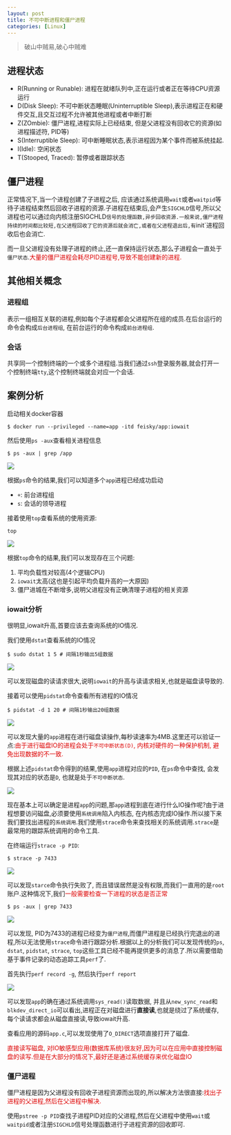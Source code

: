 ```yaml
---
layout: post
title: 不可中断进程和僵尸进程
categories: [Linux]
---
```


> 破山中贼易,破心中贼难




## 进程状态

- R(Running or Runable): 进程在就绪队列中,正在运行或者正在等待CPU资源运行
- D(Disk Sleep): 不可中断状态睡眠(Uninterruptible Sleep),表示进程正在和硬件交互,且交互过程不允许被其他进程或者中断打断
- Z(ZOmbie): 僵尸进程,进程实际上已经结束, 但是父进程没有回收它的资源(如进程描述符, PID等)
- S(Interruptible Sleep): 可中断睡眠状态,表示进程因为某个事件而被系统挂起.
- I(Idle): 空闲状态
- T(Stooped, Traced): 暂停或者跟踪状态


## 僵尸进程

正常情况下,当一个进程创建了子进程之后, 应该通过系统调用`wait`或者`waitpid`等待子进程结束然后回收子进程的资源.子进程在结束后,会产生`SIGCHLD`信号,所以父进程也可以通过向内核注册SIGCHLD`信号的处理函数,异步回收资源.一般来说,僵尸进程持续的时间都比较短,在父进程回收了它的资源后就会消亡,或者在父进程退出后,有`init`进程回收后也会消亡.

而一旦父进程没有处理子进程的终止,还一直保持运行状态,那么子进程会一直处于`僵尸状态`.<font color="#dd0000">大量的僵尸进程会耗尽PID进程号,导致不能创建新的进程.</font>

## 其他相关概念

### 进程组

表示一组相互关联的进程,例如每个子进程都会父进程所在组的成员.在后台运行的命令会构成`后台进程组`, 在前台运行的命令构成`前台进程组`.

### 会话

共享同一个控制终端的一个或多个进程组.当我们通过`ssh`登录服务器,就会打开一个控制终端`tty`,这个控制终端就会对应一个会话.

## 案例分析

启动相关docker容器

```shell
$ docker run --privileged --name=app -itd feisky/app:iowait
```

然后使用`ps -aux`查看相关进程信息

```shell
$ ps -aux | grep /app
```

![](../../images/posts/linux-analysis/2019-03-27-uninrruptible-process-and-zombie/ps-info.png)

根据`ps`命令的结果,我们可以知道多个`app`进程已经成功启动

- `+`: 前台进程组
- `s`: 会话的领导进程

接着使用`top`查看系统的使用资源:

```shell
top
```

![](../../images/posts/linux-analysis/2019-03-27-uninrruptible-process-and-zombie/top-info.png)

根据`top`命令的结果,我们可以发现存在三个问题:

1. 平均负载性对较高(4个逻辑CPU)
2. `iowait`太高(这也是引起平均负载升高的一大原因)
3. 僵尸进城在不断增多,说明父进程没有正确清理子进程的相关资源

### iowait分析

很明显,iowait升高,首要应该去查询系统的IO情况.

我们使用`dstat`查看系统的IO情况

```shell
$ sudo dstat 1 5 # 间隔1秒输出5组数据
```

![](../../images/posts/linux-analysis/2019-03-27-uninrruptible-process-and-zombie/dstat-info.png)

可以发现磁盘的读请求很大,说明`iowait`的升高与读请求相关,也就是磁盘读导致的.

接着可以使用`pidstat`命令查看所有进程的IO情况

```shell
$ pidstat -d 1 20 # 间隔1秒输出20组数据
```

![](../../images/posts/linux-analysis/2019-03-27-uninrruptible-process-and-zombie/pidstat-d-info.png)

可以发现大量的`app`进程在进行磁盘读操作,每秒读速率为4MB.这里还可以验证一点:<font color="#dd0000">由于进行磁盘IO的进程会处于`不可中断状态(D)`, 内核对硬件的一种保护机制, 避免出现数据的不一致.</font>

根据上述`pidstat`命令得到的结果,使用`app`进程对应的`PID`, 在`ps`命令中查找, 会发现其对应的状态是`D`, 也就是处于`不可中断状态`.

![](../../images/posts/linux-analysis/2019-03-27-uninrruptible-process-and-zombie/ps-info.png)

现在基本上可以确定是进程`app`的问题,那`app`进程到底在进行什么IO操作呢?由于进程想要访问磁盘,必须要使用`系统调用`陷入内核态, 在内核态完成IO操作.所以接下来我们要找出进程的`系统调用`.我们使用`strace`命令来查找相关的系统调用.`strace`是最常用的跟踪系统调用的命令工具.

在终端运行`strace -p PID`:

```shell
$ strace -p 7433
```

![](../../images/posts/linux-analysis/2019-03-27-uninrruptible-process-and-zombie/stace-info.png)

可以发现`starce`命令执行失败了, 而且错误居然是没有权限,而我们一直用的是`root`账户.这种情况下,我们<font color="#dd0000">一般需要检查一下进程的状态是否正常</font>

```shell
$ ps -aux | grep 7433
```

![](../../images/posts/linux-analysis/2019-03-27-uninrruptible-process-and-zombie/ps-status.png)

可以发现, PID为7433的进程已经变为`僵尸进程`,而僵尸进程是已经执行完退出的进程,所以无法使用`strace`命令进行跟踪分析.根据以上的分析我们可以发现传统的`ps`, `dstat`, `pidstat`, `strace`, `top`这些工具已经不能再提供更多的消息了.所以需要借助基于事件记录的动态追踪工具`perf`了.

首先执行`perf record -g`, 然后执行`perf report`

![](../../images/posts/linux-analysis/2019-03-27-uninrruptible-process-and-zombie/perf.png)

可以发现`app`的确在通过系统调用`sys_read()`读取数据, 并且从`new_sync_read`和`blkdev_direct_io`可以看出,进程正在对磁盘进行**直接读**,也就是绕过了系统缓存,每个读请求都会从磁盘直接读,导致iowait升高.

查看应用的源码`app.c`,可以发现使用了`O_DIRECT`选项直接打开了磁盘.

<font color="#dd0000">直接读写磁盘, 对IO敏感型应用(数据库系统)很友好,因为可以在应用中直接控制磁盘的读写.但是在大部分的情况下,最好还是通过系统缓存来优化磁盘IO</font>

### 僵尸进程

僵尸进程是因为父进程没有回收子进程资源而出现的,所以解决方法很直接:<font color="#dd0000">找出子进程的父进程,然后在父进程中解决.</font>

使用`pstree -p PID`查找子进程PID对应的父进程,然后在父进程中使用`wait`或`waitpid`或者注册`SIGCHLD`信号处理函数进行子进程资源的回收即可.
